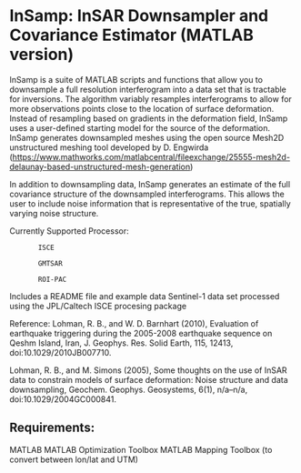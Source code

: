 # InSamp: InSAR Downsampler and Covariance Estimator (MATLAB version)

InSamp is a suite of MATLAB scripts and functions that allow you to downsample a full resolution interferogram into a data set that is tractable for inversions. The algorithm variably resamples interferograms to allow for more observations points close to the location of surface deformation. Instead of resampling based on gradients in the deformation field, InSamp uses a user-defined starting model for the source of the deformation. InSamp generates downsampled meshes using the open source Mesh2D unstructured meshing tool developed by D. Engwirda (https://www.mathworks.com/matlabcentral/fileexchange/25555-mesh2d-delaunay-based-unstructured-mesh-generation)

In addition to downsampling data, InSamp generates an estimate of the full covariance structure of the downsampled interferograms. This allows the user to include noise information that is representative of the true, spatially varying noise structure.

Currently Supported Processor:

           ISCE

           GMTSAR

           ROI-PAC

Includes a README file and example data Sentinel-1 data set processed using the JPL/Caltech ISCE procesing package


Reference:
Lohman, R. B., and W. D. Barnhart (2010), Evaluation of earthquake triggering during the 2005-2008 earthquake sequence on Qeshm Island, Iran, J. Geophys. Res. Solid Earth, 115, 12413, doi:10.1029/2010JB007710.

Lohman, R. B., and M. Simons (2005), Some thoughts on the use of InSAR data to constrain models of surface deformation: Noise structure and data downsampling, Geochem. Geophys. Geosystems, 6(1), n/a–n/a, doi:10.1029/2004GC000841.

## Requirements:
MATLAB
MATLAB Optimization Toolbox
MATLAB Mapping Toolbox (to convert between lon/lat and UTM)
